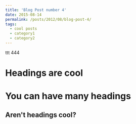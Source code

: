 ```yaml
---
title: 'Blog Post number 4'
date: 2015-08-14
permalink: /posts/2012/08/blog-post-4/
tags:
  - cool posts
  - category1
  - category2
---
```


ttt 444

Headings are cool
======

You can have many headings
======

Aren't headings cool?
------

